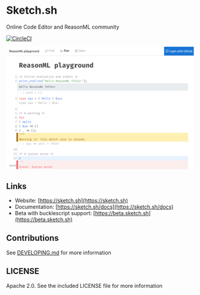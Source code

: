 # Sketch.sh

Online Code Editor and ReasonML community

[![CircleCI](https://circleci.com/gh/Sketch-sh/sketch-sh/tree/master.svg?style=svg)](https://circleci.com/gh/Sketch-sh/sketch-sh/tree/master)

![](.github/screenshot.png)

## Links

- Website: [https://sketch.sh](https://sketch.sh)
- Documentation: [https://sketch.sh/docs](https://sketch.sh/docs)
- Beta with bucklescript support: [https://beta.sketch.sh](https://beta.sketch.sh)

## Contributions

See [DEVELOPING.md](https://github.com/Sketch-sh/sketch-sh/blob/master/DEVELOPING.md) for more information

## LICENSE

Apache 2.0. See the included LICENSE file for more information

